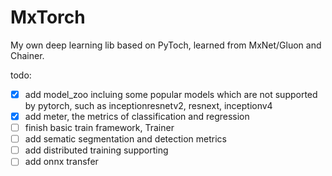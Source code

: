 # MxTorch
My own deep learning lib based on PyToch, learned from MxNet/Gluon and Chainer.

todo:
- [x] add model_zoo incluing some popular models which are not supported by pytorch, such as inceptionresnetv2, resnext, inceptionv4
- [x] add meter, the metrics of classification and regression
- [ ] finish basic train framework, Trainer
- [ ] add sematic segmentation and detection metrics 
- [ ] add distributed training supporting
- [ ] add onnx transfer